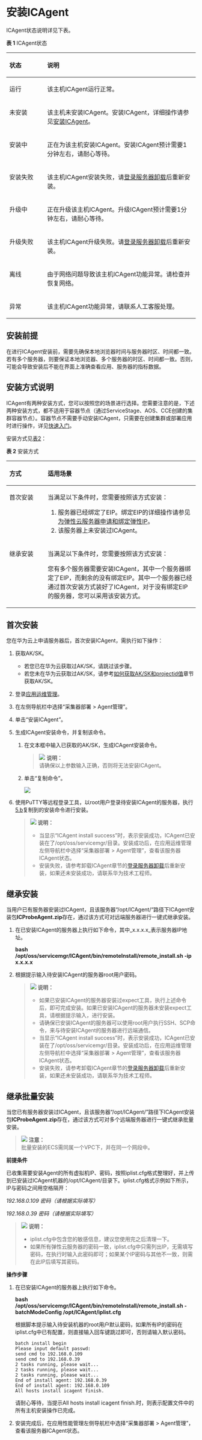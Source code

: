 # 安装ICAgent<a name="ZH-CN_TOPIC_0127215848"></a>

ICAgent状态说明详见下表。

**表 1**  ICAgent状态

<a name="table178415320113"></a>
<table><thead align="left"><tr id="row87841335115"><th class="cellrowborder" valign="top" width="20%" id="mcps1.2.3.1.1"><p id="p278081612119"><a name="p278081612119"></a><a name="p278081612119"></a>状态</p>
</th>
<th class="cellrowborder" valign="top" width="80%" id="mcps1.2.3.1.2"><p id="p67814168111"><a name="p67814168111"></a><a name="p67814168111"></a>说明</p>
</th>
</tr>
</thead>
<tbody><tr id="row187841321112"><td class="cellrowborder" valign="top" width="20%" headers="mcps1.2.3.1.1 "><p id="p978513162111"><a name="p978513162111"></a><a name="p978513162111"></a>运行</p>
</td>
<td class="cellrowborder" valign="top" width="80%" headers="mcps1.2.3.1.2 "><p id="p978610163116"><a name="p978610163116"></a><a name="p978610163116"></a>该主机ICAgent运行正常。</p>
</td>
</tr>
<tr id="row1778473101115"><td class="cellrowborder" valign="top" width="20%" headers="mcps1.2.3.1.1 "><p id="p87882016101117"><a name="p87882016101117"></a><a name="p87882016101117"></a>未安装</p>
</td>
<td class="cellrowborder" valign="top" width="80%" headers="mcps1.2.3.1.2 "><p id="p2788216121111"><a name="p2788216121111"></a><a name="p2788216121111"></a>该主机未安装ICAgent。安装ICAgent，详细操作请参见<a href="安装ICAgent.md">安装ICAgent</a>。</p>
</td>
</tr>
<tr id="row378483181120"><td class="cellrowborder" valign="top" width="20%" headers="mcps1.2.3.1.1 "><p id="p179091619119"><a name="p179091619119"></a><a name="p179091619119"></a>安装中</p>
</td>
<td class="cellrowborder" valign="top" width="80%" headers="mcps1.2.3.1.2 "><p id="p137925167113"><a name="p137925167113"></a><a name="p137925167113"></a>正在为该主机安装ICAgent。安装ICAgent预计需要1分钟左右，请耐心等待。</p>
</td>
</tr>
<tr id="row167841334116"><td class="cellrowborder" valign="top" width="20%" headers="mcps1.2.3.1.1 "><p id="p87941616161112"><a name="p87941616161112"></a><a name="p87941616161112"></a>安装失败</p>
</td>
<td class="cellrowborder" valign="top" width="80%" headers="mcps1.2.3.1.2 "><p id="p167951316191119"><a name="p167951316191119"></a><a name="p167951316191119"></a>该主机ICAgent安装失败，请<a href="卸载ICAgent.md#section1218782615374">登录服务器卸载</a>后重新安装。</p>
</td>
</tr>
<tr id="row87841031113"><td class="cellrowborder" valign="top" width="20%" headers="mcps1.2.3.1.1 "><p id="p13798181641119"><a name="p13798181641119"></a><a name="p13798181641119"></a>升级中</p>
</td>
<td class="cellrowborder" valign="top" width="80%" headers="mcps1.2.3.1.2 "><p id="p17997166114"><a name="p17997166114"></a><a name="p17997166114"></a>正在升级该主机ICAgent。升级ICAgent预计需要1分钟左右，请耐心等待。</p>
</td>
</tr>
<tr id="row5784535116"><td class="cellrowborder" valign="top" width="20%" headers="mcps1.2.3.1.1 "><p id="p280014165112"><a name="p280014165112"></a><a name="p280014165112"></a>升级失败</p>
</td>
<td class="cellrowborder" valign="top" width="80%" headers="mcps1.2.3.1.2 "><p id="p13801101641119"><a name="p13801101641119"></a><a name="p13801101641119"></a>该主机ICAgent升级失败。请<a href="卸载ICAgent.md#section1218782615374">登录服务器卸载</a>后重新安装。</p>
</td>
</tr>
<tr id="row1491511151116"><td class="cellrowborder" valign="top" width="20%" headers="mcps1.2.3.1.1 "><p id="p15802191631117"><a name="p15802191631117"></a><a name="p15802191631117"></a>离线</p>
</td>
<td class="cellrowborder" valign="top" width="80%" headers="mcps1.2.3.1.2 "><p id="p1580381610114"><a name="p1580381610114"></a><a name="p1580381610114"></a>由于网络问题导致该主机ICAgent功能异常。请检查并恢复网络。</p>
</td>
</tr>
<tr id="row1191311171114"><td class="cellrowborder" valign="top" width="20%" headers="mcps1.2.3.1.1 "><p id="p1380461681118"><a name="p1380461681118"></a><a name="p1380461681118"></a>异常</p>
</td>
<td class="cellrowborder" valign="top" width="80%" headers="mcps1.2.3.1.2 "><p id="p108041216131119"><a name="p108041216131119"></a><a name="p108041216131119"></a>该主机ICAgent功能异常，请联系人工客服处理。</p>
</td>
</tr>
</tbody>
</table>

## 安装前提<a name="zh-cn_topic_0089684077_section789175015231"></a>

在进行ICAgent安装前，需要先确保本地浏览器时间与服务器时区、时间都一致。若有多个服务器，则要保证本地浏览器、多个服务器的时区、时间都一致。否则，可能会导致安装后不能在界面上准确查看应用、服务器的指标数据。

## 安装方式说明<a name="zh-cn_topic_0089684077_zh-cn_topic_0089582074_zh-cn_topic_0089684077_section154003208582"></a>

ICAgent有两种安装方式，您可以按照您的场景进行选择。您需要注意的是，下述两种安装方式，都不适用于容器节点（通过ServiceStage、AOS、CCE创建的集群容器节点）。容器节点不需要手动安装ICAgent，只需要在创建集群或部署应用时进行操作，详见[快速入门](https://support.huaweicloud.com/qs-aom/aom_00_0001.html)。

安装方式见[表2](#zh-cn_topic_0089684077_zh-cn_topic_0089582074_zh-cn_topic_0089684077_zh-cn_topic_0089582509_table5921281716319)：

**表 2**  安装方式

<a name="zh-cn_topic_0089684077_zh-cn_topic_0089582074_zh-cn_topic_0089684077_zh-cn_topic_0089582509_table5921281716319"></a>
<table><thead align="left"><tr id="zh-cn_topic_0089684077_zh-cn_topic_0089582074_zh-cn_topic_0089684077_zh-cn_topic_0089582509_row4088670316319"><th class="cellrowborder" valign="top" width="20.3%" id="mcps1.2.3.1.1"><p id="zh-cn_topic_0089684077_zh-cn_topic_0089582074_zh-cn_topic_0089684077_zh-cn_topic_0089582509_p1007152116319"><a name="zh-cn_topic_0089684077_zh-cn_topic_0089582074_zh-cn_topic_0089684077_zh-cn_topic_0089582509_p1007152116319"></a><a name="zh-cn_topic_0089684077_zh-cn_topic_0089582074_zh-cn_topic_0089684077_zh-cn_topic_0089582509_p1007152116319"></a>方式</p>
</th>
<th class="cellrowborder" valign="top" width="79.7%" id="mcps1.2.3.1.2"><p id="zh-cn_topic_0089684077_zh-cn_topic_0089582074_zh-cn_topic_0089684077_zh-cn_topic_0089582509_p1048688816319"><a name="zh-cn_topic_0089684077_zh-cn_topic_0089582074_zh-cn_topic_0089684077_zh-cn_topic_0089582509_p1048688816319"></a><a name="zh-cn_topic_0089684077_zh-cn_topic_0089582074_zh-cn_topic_0089684077_zh-cn_topic_0089582509_p1048688816319"></a>适用场景</p>
</th>
</tr>
</thead>
<tbody><tr id="zh-cn_topic_0089684077_zh-cn_topic_0089582074_zh-cn_topic_0089684077_zh-cn_topic_0089582509_row6164033616319"><td class="cellrowborder" valign="top" width="20.3%" headers="mcps1.2.3.1.1 "><p id="zh-cn_topic_0089684077_zh-cn_topic_0089582074_zh-cn_topic_0089684077_zh-cn_topic_0089582509_p2681132116319"><a name="zh-cn_topic_0089684077_zh-cn_topic_0089582074_zh-cn_topic_0089684077_zh-cn_topic_0089582509_p2681132116319"></a><a name="zh-cn_topic_0089684077_zh-cn_topic_0089582074_zh-cn_topic_0089684077_zh-cn_topic_0089582509_p2681132116319"></a>首次安装</p>
</td>
<td class="cellrowborder" valign="top" width="79.7%" headers="mcps1.2.3.1.2 "><p id="zh-cn_topic_0089684077_zh-cn_topic_0089582074_zh-cn_topic_0089684077_zh-cn_topic_0089582509_p2423342716319"><a name="zh-cn_topic_0089684077_zh-cn_topic_0089582074_zh-cn_topic_0089684077_zh-cn_topic_0089582509_p2423342716319"></a><a name="zh-cn_topic_0089684077_zh-cn_topic_0089582074_zh-cn_topic_0089684077_zh-cn_topic_0089582509_p2423342716319"></a>当满足以下条件时，您需要按照该方式安装：</p>
<a name="zh-cn_topic_0089684077_zh-cn_topic_0089582074_zh-cn_topic_0089684077_zh-cn_topic_0089582509_ol240967611653"></a><a name="zh-cn_topic_0089684077_zh-cn_topic_0089582074_zh-cn_topic_0089684077_zh-cn_topic_0089582509_ol240967611653"></a><ol id="zh-cn_topic_0089684077_zh-cn_topic_0089582074_zh-cn_topic_0089684077_zh-cn_topic_0089582509_ol240967611653"><li>服务器已经绑定了EIP。绑定EIP的详细操作请参见<a href="http://support.huaweicloud.com/usermanual-vpc/zh-cn_topic_0013748738.html" target="_blank" rel="noopener noreferrer">为弹性云服务器申请和绑定弹性IP</a>。</li><li>该服务器上未安装过ICAgent。</li></ol>
</td>
</tr>
<tr id="zh-cn_topic_0089684077_zh-cn_topic_0089582074_zh-cn_topic_0089684077_zh-cn_topic_0089582509_row1653765616319"><td class="cellrowborder" valign="top" width="20.3%" headers="mcps1.2.3.1.1 "><p id="zh-cn_topic_0089684077_zh-cn_topic_0089582074_zh-cn_topic_0089684077_zh-cn_topic_0089582509_p6448173016319"><a name="zh-cn_topic_0089684077_zh-cn_topic_0089582074_zh-cn_topic_0089684077_zh-cn_topic_0089582509_p6448173016319"></a><a name="zh-cn_topic_0089684077_zh-cn_topic_0089582074_zh-cn_topic_0089684077_zh-cn_topic_0089582509_p6448173016319"></a>继承安装</p>
</td>
<td class="cellrowborder" valign="top" width="79.7%" headers="mcps1.2.3.1.2 "><p id="zh-cn_topic_0089684077_zh-cn_topic_0089582074_zh-cn_topic_0089684077_zh-cn_topic_0089582509_p5563762416319"><a name="zh-cn_topic_0089684077_zh-cn_topic_0089582074_zh-cn_topic_0089684077_zh-cn_topic_0089582509_p5563762416319"></a><a name="zh-cn_topic_0089684077_zh-cn_topic_0089582074_zh-cn_topic_0089684077_zh-cn_topic_0089582509_p5563762416319"></a>当满足以下条件时，您需要按照该方式安装：</p>
<p id="zh-cn_topic_0089684077_zh-cn_topic_0089582074_zh-cn_topic_0089684077_zh-cn_topic_0089582509_p28718779182051"><a name="zh-cn_topic_0089684077_zh-cn_topic_0089582074_zh-cn_topic_0089684077_zh-cn_topic_0089582509_p28718779182051"></a><a name="zh-cn_topic_0089684077_zh-cn_topic_0089582074_zh-cn_topic_0089684077_zh-cn_topic_0089582509_p28718779182051"></a>您有多个服务器需要安装ICAgent，其中一个服务器绑定了EIP，而剩余的没有绑定EIP。其中一个服务器已经通过首次安装方式装好了ICAgent，对于没有绑定EIP的服务器，您可以采用该安装方式。</p>
</td>
</tr>
</tbody>
</table>

## 首次安装<a name="section689913619366"></a>

您在华为云上申请服务器后，首次安装ICAgent，需执行如下操作：

1.  获取AK/SK。
    -   若您已在华为云获取过AK/SK，请跳过该步骤。
    -   若您未在华为云获取过AK/SK，请参考[如何获取AK/SK和projectid值](http://support.huaweicloud.com/apm_faq/apm_03_0001.html)章节获取AK/SK。

2.  登录[应用运维管理](https://console.huaweicloud.com/aom/#/aom/ams/summary)。
3.  在左侧导航栏中选择“采集器部署 \> Agent管理”。
4.  单击“安装ICAgent”。
5.  生成ICAgent安装命令，并复制该命令。
    1.  在文本框中输入已获取的AK/SK，生成ICAgent安装命令。

        >![](public_sys-resources/icon-note.gif) **说明：**   
        >请确保以上参数输入正确，否则将无法安装ICAgent。  

    2.  <a name="zh-cn_topic_0089684077_zh-cn_topic_0089582074_zh-cn_topic_0089684077_zh-cn_topic_0089582074_li1462214222118"></a>单击“复制命令”。

        ![](figures/zh-cn_image_0127219495.png)


6.  使用PuTTY等远程登录工具，以root用户登录待安装ICAgent的服务器，执行[5.b](#zh-cn_topic_0089684077_zh-cn_topic_0089582074_zh-cn_topic_0089684077_zh-cn_topic_0089582074_li1462214222118)复制到的安装命令进行安装。

    >![](public_sys-resources/icon-note.gif) **说明：**   
    >-   当显示“ICAgent install success”时，表示安装成功，ICAgent已安装在了/opt/oss/servicemgr/目录。安装成功后，在应用运维管理左侧导航栏中选择“采集器部署 \> Agent管理”，查看该服务器ICAgent状态。  
    >-   安装失败，请参考卸载ICAgent章节的[登录服务器卸载](卸载ICAgent.md#section1218782615374)后重新安装，如果还未安装成功，请联系华为技术工程师。  


## 继承安装<a name="section490015619361"></a>

当用户已有服务器安装过ICAgent，且该服务器“/opt/ICAgent/“路径下ICAgent安装包**ICProbeAgent.zip**存在，通过该方式可对远端服务器进行一键式继承安装。

1.  在已安装ICAgent的服务器上执行如下命令，其中_x.x.x.x_表示服务器IP地址。

    **bash /opt/oss/servicemgr/ICAgent/bin/remoteInstall/remote\_install.sh -ip** **x.x.x.x**

2.  根据提示输入待安装ICAgent的服务器root用户密码。

    >![](public_sys-resources/icon-note.gif) **说明：**   
    >-   如果已安装ICAgent的服务器安装过expect工具，执行上述命令后，即可完成安装。如果已安装ICAgent的服务器未安装expect工具，请根据提示输入，进行安装。  
    >-   请确保已安装ICAgent的服务器可以使用root用户执行SSH、SCP命令，来与待安装ICAgent的服务器进行远端通信。  
    >-   当显示“ICAgent install success”时，表示安装成功，ICAgent已安装在了/opt/oss/servicemgr/目录。安装成功后，在应用运维管理左侧导航栏中选择“采集器部署 \> Agent管理”，查看该服务器ICAgent状态。  
    >-   安装失败，请参考卸载ICAgent章节的[登录服务器卸载](卸载ICAgent.md#section1218782615374)后重新安装，如果还未安装成功，请联系华为技术工程师。  


## 继承批量安装<a name="section844164283613"></a>

当您已有服务器安装过ICAgent，且该服务器“/opt/ICAgent/”路径下ICAgent安装包**ICProbeAgent.zip**存在，通过该方式可对多个远端服务器进行一键式继承批量安装。

>![](public_sys-resources/icon-notice.gif) **注意：**   
>批量安装的ECS需同属一个VPC下，并在同一个网段中。  

**前提条件**

已收集需要安装Agent的所有虚拟机IP、密码，按照iplist.cfg格式整理好，并上传到已安装过ICAgent机器的/opt/ICAgent/目录下。iplist.cfg格式示例如下所示，IP与密码之间用空格隔开：

_192.168.0.109 密码（请根据实际填写）_

_192.168.0.39 密码（请根据实际填写）_

>![](public_sys-resources/icon-note.gif) **说明：**   
>-   iplist.cfg中包含您的敏感信息，建议您使用完之后清理一下。  
>-   如果所有弹性云服务器的密码一致，iplist.cfg中只需列出IP，无需填写密码，在执行时输入此密码即可；如果某个IP密码与其他不一致，则需在此IP后填写其密码。  

**操作步骤**

1.  在已安装ICAgent的服务器上执行如下命令。

    **bash /opt/oss/servicemgr/ICAgent/bin/remoteInstall/remote\_install.sh -batchModeConfig /opt/ICAgent/iplist.cfg**

    根据脚本提示输入待安装机器的root用户默认密码，如果所有IP的密码在iplist.cfg中已有配置，则直接输入回车键跳过即可，否则请输入默认密码。

    ```
    batch install begin
    Please input default passwd:
    send cmd to 192.168.0.109
    send cmd to 192.168.0.39
    2 tasks running, please wait...
    2 tasks running, please wait...
    2 tasks running, please wait...
    End of install agent: 192.168.0.39
    End of install agent: 192.168.0.109
    All hosts install icagent finish.
    ```

    请耐心等待，当提示All hosts install icagent finish.时，则表示配置文件中的所有主机安装操作已完成。

2.  安装完成后，在应用性能管理左侧导航栏中选择“采集器部署 \> Agent管理”，查看该服务器ICAgent状态。

